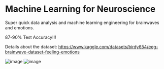 # Machine Learning for Neuroscience

Super quick data analysis and machine learning engineering for brainwaves and emotions.

87-90% Test Accuracy!!!

Details about the dataset: https://www.kaggle.com/datasets/birdy654/eeg-brainwave-dataset-feeling-emotions

![image](https://github.com/user-attachments/assets/6a54b460-f8a2-4f81-8061-c1462b39c89d)
![image](https://github.com/user-attachments/assets/b084fde3-4187-458e-9d6a-f8ba8a47cc8d)
